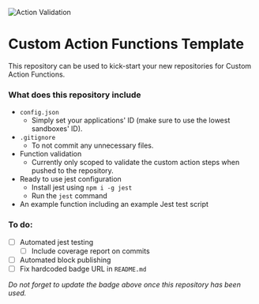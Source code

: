![Action Validation](https://github.com/betty-services/Custom-Action-Functions-Template/actions/workflows/main.yml/badge.svg?event=push)

# Custom Action Functions Template

This repository can be used to kick-start your new repositories for Custom Action Functions.

### What does this repository include

- `config.json`
  - Simply set your applications' ID (make sure to use the lowest sandboxes' ID).
- `.gitignore`
  - To not commit any unnecessary files.
- Function validation
  - Currently only scoped to validate the custom action steps when pushed to the repository.
- Ready to use jest configuration
  - Install jest using `npm i -g jest`
  - Run the `jest` command
- An example function including an example Jest test script

### To do:

- [ ] Automated jest testing
  - [ ] Include coverage report on commits
- [ ] Automated block publishing
- [ ] Fix hardcoded badge URL in `README.md`

_Do not forget to update the badge above once this repository has been used._

